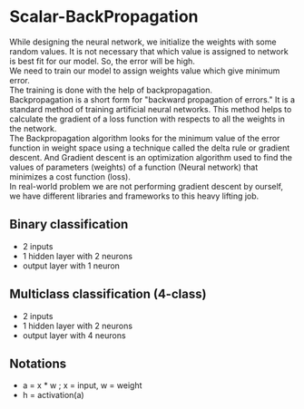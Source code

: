 # Scalar-BackPropagation
While designing the neural network, we initialize the weights with some random values. It is not necessary that which value is assigned to network is best fit for our model. So, the error will be high.\
We need to train our model to assign weights value which give minimum error.\
The training is done with the help of backpropagation.\
Backpropagation is a short form for "backward propagation of errors." It is a standard method of training artificial neural networks. This method helps to calculate the gradient of a loss function with respects to all the weights in the network.\
The Backpropagation algorithm looks for the minimum value of the error function in weight space using a technique called the delta rule or gradient descent. And Gradient descent is an optimization algorithm used to find the values of parameters (weights) of a function (Neural network) that minimizes a cost function (loss).\
In real-world problem we are not performing gradient descent by ourself, we have different libraries and frameworks to this heavy lifting job.


## Binary classification ##
* 2 inputs
* 1 hidden layer with 2 neurons
* output layer with 1 neuron

## Multiclass classification (4-class) ##
* 2 inputs
* 1 hidden layer with 2 neurons
* output layer with 4 neurons

## Notations ##
* a = x * w ; x = input, w = weight
* h = activation(a)

